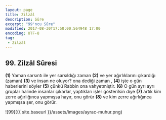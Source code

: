 ```yaml
---
layout: page
title: Zilzâl
description: Sûre
excerpt: "99'ncu Sûre"
modified: 2017-08-30T17:50:00.564948 17:00
encoding: UTF-8
tag: 
 - Zilzâl
---
```


## 99. Zilzâl Sûresi

**(1)** Yaman sarsıntı ile yer sarsıldığı zaman
**(2)** ve yer ağırlıklarını çıkardığı (zaman) 
**(3)** ve insan ne oluyor? ona dediği zaman , 
**(4)** işte o gün haberlerini söyler
**(5)** çünkü Rabbin ona vahyetmiştir.
**(6)** O gün ayrı ayrı gruplar halinde insanlar çıkarlar, yaptıkları işler gösterilsin diye
**(7)** artık kim zerre ağırlığınca yapmışsa hayır, onu görür
**(8)** ve kim zerre ağırlığınca yapmışsa şer, onu görür.

![99]({{ site.baseurl }}/assets/images/ayrac-muhur.png)
